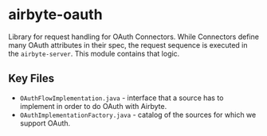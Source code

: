 # airbyte-oauth

Library for request handling for OAuth Connectors. While Connectors define many OAuth attributes in their spec, the request sequence is executed in the `airbyte-server`. This module contains that logic.

## Key Files
* `OAuthFlowImplementation.java` - interface that a source has to implement in order to do OAuth with Airbyte.
* `OAuthImplementationFactory.java` - catalog of the sources for which we support OAuth.
